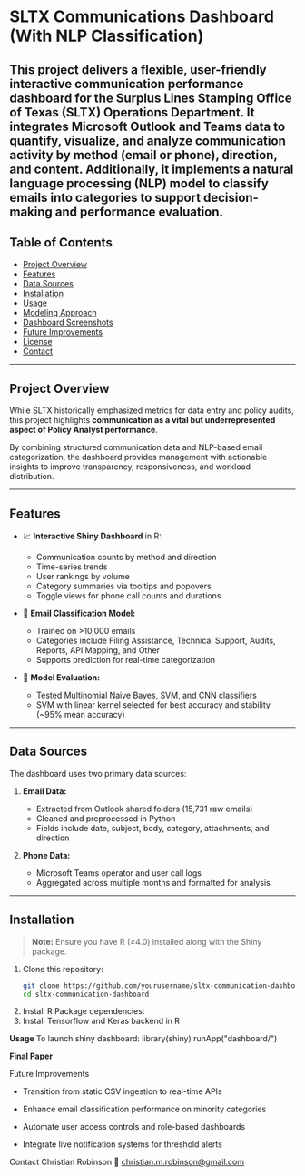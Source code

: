 # SLTX Communications Dashboard (With NLP Classification)

## This project delivers a flexible, user-friendly **interactive communication performance dashboard** for the Surplus Lines Stamping Office of Texas (SLTX) Operations Department. It integrates Microsoft Outlook and Teams data to quantify, visualize, and analyze communication activity by method (email or phone), direction, and content. Additionally, it implements a natural language processing (NLP) model to classify emails into categories to support decision-making and performance evaluation.

## Table of Contents

- [Project Overview](#project-overview)
- [Features](#features)
- [Data Sources](#data-sources)
- [Installation](#installation)
- [Usage](#usage)
- [Modeling Approach](#modeling-approach)
- [Dashboard Screenshots](#dashboard-screenshots)
- [Future Improvements](#future-improvements)
- [License](#license)
- [Contact](#contact)

---

## Project Overview

While SLTX historically emphasized metrics for data entry and policy audits, this project highlights **communication as a vital but underrepresented aspect of Policy Analyst performance**. 

By combining structured communication data and NLP-based email categorization, the dashboard provides management with actionable insights to improve transparency, responsiveness, and workload distribution.

---

## Features

- 📈 **Interactive Shiny Dashboard** in R:
  - Communication counts by method and direction
  - Time-series trends
  - User rankings by volume
  - Category summaries via tooltips and popovers
  - Toggle views for phone call counts and durations

- 🤖 **Email Classification Model:**
  - Trained on >10,000 emails
  - Categories include Filing Assistance, Technical Support, Audits, Reports, API Mapping, and Other
  - Supports prediction for real-time categorization

- 🧪 **Model Evaluation:**
  - Tested Multinomial Naive Bayes, SVM, and CNN classifiers
  - SVM with linear kernel selected for best accuracy and stability (~95% mean accuracy)

---

## Data Sources

The dashboard uses two primary data sources:

1. **Email Data:**
   - Extracted from Outlook shared folders (15,731 raw emails)
   - Cleaned and preprocessed in Python
   - Fields include date, subject, body, category, attachments, and direction

2. **Phone Data:**
   - Microsoft Teams operator and user call logs
   - Aggregated across multiple months and formatted for analysis

---

## Installation

> **Note:** Ensure you have R (≥4.0) installed along with the Shiny package.

1. Clone this repository:
   ```bash
   git clone https://github.com/yourusername/sltx-communication-dashboard.git
   cd sltx-communication-dashboard

2. Install R Package dependencies:
3. Install Tensorflow and Keras backend in R

**Usage**
To launch shiny dashboard:
library(shiny)
runApp("dashboard/")

**Final Paper**



Future Improvements
* Transition from static CSV ingestion to real-time APIs

* Enhance email classification performance on minority categories

* Automate user access controls and role-based dashboards

* Integrate live notification systems for threshold alerts

Contact
Christian Robinson
📧 christian.m.robinson@gmail.com


   

